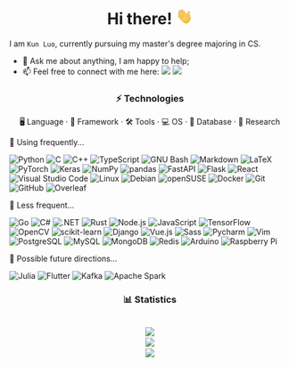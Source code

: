 <h1 align="center">Hi there! <img src="https://raw.githubusercontent.com/luokn/luokn/main/assets/wave.gif" width="30px" height="30px" /></h1>

I am `Kun Luo`, currently pursuing my master's degree majoring in CS.

-   💬 Ask me about anything, I am happy to help;
-   📫 Feel free to connect with me here: [<img src="https://img.shields.io/badge/Gmail-D14836?style=flat-square&logo=gmail&logoColor=white" />](mailto:luokun485@gmail.com) [<img src="https://img.shields.io/badge/Microsoft_Outlook-0078D4?style=flat-square&logo=microsoft-outlook&logoColor=white" />](mailto:olooook@outlook.com)

<h3 align="center">⚡ Technologies</h3>
<p align="center">🖥️ Language · 🚀 Framework · 🛠️ Tools · 💻 OS · 💽 Database · 🔬 Research</p>

🌲 Using frequently...

![Python](https://img.shields.io/badge/Python-FFD43B?style=flat-square&logo=python&logoColor=darkgreen)
![C](https://img.shields.io/badge/C-00599C?style=flat-square&logo=c&logoColor=white)
![C++](https://img.shields.io/badge/C%2B%2B-00599C?style=flat-square&logo=c%2B%2B&logoColor=white)
![TypeScript](https://img.shields.io/badge/TypeScript-007ACC?style=flat-square&logo=typescript&logoColor=white)
![GNU Bash](https://img.shields.io/static/v1?style=flat-square&message=GNU+Bash&color=4EAA25&logo=GNU+Bash&logoColor=FFFFFF&label=)
![Markdown](https://img.shields.io/badge/Markdown-000000?style=flat-square&logo=markdown&logoColor=white)
![LaTeX](https://img.shields.io/static/v1?style=flat-square&message=LaTeX&color=008080&logo=LaTeX&logoColor=FFFFFF&label=)
![PyTorch](https://img.shields.io/static/v1?style=flat-square&message=PyTorch&color=EE4C2C&logo=PyTorch&logoColor=FFFFFF&label=)
![Keras](https://img.shields.io/badge/Keras-D00000?style=flat-square&logo=Keras&logoColor=white)
![NumPy](https://img.shields.io/static/v1?style=flat-square&message=NumPy&color=013243&logo=NumPy&logoColor=FFFFFF&label=)
![pandas](https://img.shields.io/static/v1?style=flat-square&message=pandas&color=150458&logo=pandas&logoColor=FFFFFF&label=)
![FastAPI](https://img.shields.io/badge/fastapi-109989?style=flat-square&logo=FASTAPI&logoColor=white)
![Flask](https://img.shields.io/badge/Flask-000000?style=flat-square&logo=flask&logoColor=white)
![React](https://img.shields.io/badge/React-20232A?style=flat-square&logo=react&logoColor=61DAFB)
![Visual Studio Code](https://img.shields.io/badge/Visual_Studio_Code-0078D4?style=flat-square&logo=visual%20studio%20code&logoColor=white)
![Linux](https://img.shields.io/badge/Linux-FCC624?style=flat-square&logo=linux&logoColor=black)
![Debian](https://img.shields.io/badge/Debian-A81D33?style=flat-square&logo=debian&logoColor=white)
![openSUSE](https://img.shields.io/static/v1?style=flat-square&message=openSUSE&color=222222&logo=openSUSE&logoColor=73BA25&label=)
![Docker](https://img.shields.io/badge/Docker-2CA5E0?style=flat-square&logo=docker&logoColor=white)
![Git](https://img.shields.io/badge/Git-F05032?style=flat-square&logo=git&logoColor=white)
![GitHub](https://img.shields.io/badge/GitHub-100000?style=flat-square&logo=github&logoColor=white)
![Overleaf](https://img.shields.io/static/v1?style=flat-square&message=Overleaf&color=47A141&logo=Overleaf&logoColor=FFFFFF&label=)

🌳 Less frequent...

![Go](https://img.shields.io/badge/Go-00ADD8?style=flat-square&logo=go&logoColor=white)
![C#](https://img.shields.io/badge/C%23-239120?style=flat-square&logo=c-sharp&logoColor=white)
![.NET](https://img.shields.io/badge/.NET-5C2D91?style=flat-square&logo=dot-net&logoColor=white)
![Rust](https://img.shields.io/badge/Rust-000000?style=flat-square&logo=rust&logoColor=white)
![Node.js](https://img.shields.io/badge/Node.js-43853D?style=flat-square&logo=node-dot-js&logoColor=white)
![JavaScript](https://img.shields.io/badge/JavaScript-F7DF1E?style=flat-square&logo=javascript&logoColor=black)
![TensorFlow](https://img.shields.io/badge/TensorFlow-FF6F00?style=flat-square&logo=TensorFlow&logoColor=white)
![OpenCV](https://img.shields.io/badge/OpenCV-27338e?style=flat-square&logo=OpenCV&logoColor=white)
![scikit-learn](https://img.shields.io/badge/scikit_learn-F7931E?style=flat-square&logo=scikit-learn&logoColor=white)
![Django](https://img.shields.io/badge/Django-092E20?style=flat-square&logo=django&logoColor=green)
![Vue.js](https://img.shields.io/badge/Vue.js-35495E?style=flat-square&logo=vue-dot-js&logoColor=4FC08D)
![Sass](https://img.shields.io/badge/Sass-CC6699?style=flat-square&logo=sass&logoColor=white)
![Pycharm](https://img.shields.io/badge/pycharm-143?style=flat-square&logo=pycharm&logoColor=black&color=black&labelColor=green)
![Vim](https://img.shields.io/badge/VIM-%2311AB00.svg?&style=flat-square&logo=vim&logoColor=white)
![PostgreSQL](https://img.shields.io/badge/PostgreSQL-316192?style=flat-square&logo=postgresql&logoColor=white)
![MySQL](https://img.shields.io/badge/MySQL-00000F?style=flat-square&logo=mysql&logoColor=white)
![MongoDB](https://img.shields.io/badge/MongoDB-4EA94B?style=flat-square&logo=mongodb&logoColor=white)
![Redis](https://img.shields.io/badge/redis-CC0000.svg?&style=flat-square&logo=redis&logoColor=white)
![Arduino](https://img.shields.io/static/v1?style=flat-square&message=Arduino&color=00979D&logo=Arduino&logoColor=FFFFFF&label=)
![Raspberry Pi](https://img.shields.io/badge/RASPBERRY%20PI-C51A4A.svg?&style=flat-square&logo=raspberry%20pi&logoColor=white)

🌱 Possible future directions...

![Julia](https://img.shields.io/badge/Julia-9558B2?style=flat-square&logo=julia&logoColor=white)
![Flutter](https://img.shields.io/badge/Flutter-02569B?style=flat-square&logo=flutter&logoColor=white)
![Kafka](https://img.shields.io/badge/Apache_Kafka-231F20?style=flat-square&logo=apache-kafka&logoColor=white)
![Apache Spark](https://img.shields.io/static/v1?style=flat-square&message=Apache+Spark&color=E25A1C&logo=Apache+Spark&logoColor=FFFFFF&label=)

<h3 align="center">📊 Statistics</h3>
<div align="center">
    <br/>
    <img src="https://github-readme-stats.vercel.app/api?username=luokn&count_private=true&show_icons=true&include_all_commits=true" />
    <br/>
    <img src="https://github-readme-stats.vercel.app/api/top-langs/?username=luokn" />
    <br/>
    <img src="https://visitor-badge.laobi.icu/badge?page_id=luokn.luokn" />
</div>
